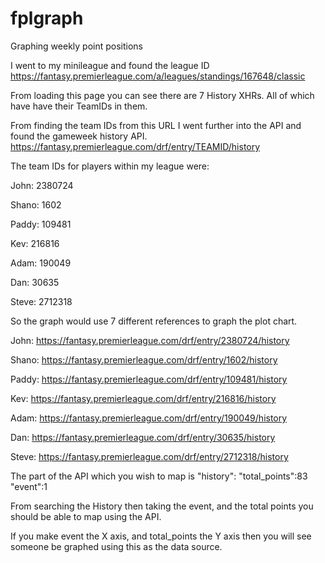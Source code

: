 # fplgraph
Graphing weekly point positions

I went to my minileague and found the league ID
https://fantasy.premierleague.com/a/leagues/standings/167648/classic

From loading this page you can see there are 7 History XHRs. All of which have have their TeamIDs in them.

From finding the team IDs from this URL I went further into the API and found the gameweek history API.
https://fantasy.premierleague.com/drf/entry/TEAMID/history

The team IDs for players within my league were:

John: 2380724

Shano: 1602

Paddy: 109481

Kev: 216816

Adam: 190049

Dan: 30635

Steve: 2712318

So the graph would use 7 different references to graph the plot chart.

John: https://fantasy.premierleague.com/drf/entry/2380724/history

Shano: https://fantasy.premierleague.com/drf/entry/1602/history

Paddy: https://fantasy.premierleague.com/drf/entry/109481/history

Kev: https://fantasy.premierleague.com/drf/entry/216816/history

Adam: https://fantasy.premierleague.com/drf/entry/190049/history

Dan: https://fantasy.premierleague.com/drf/entry/30635/history

Steve: https://fantasy.premierleague.com/drf/entry/2712318/history

The part of the API which you wish to map is 
"history": 
"total_points":83
"event":1

From searching the History then taking the event, and the total points you should be able to map using the API.

If you make event the X axis, and total_points the Y axis then you will see someone be graphed using this as the data source.
